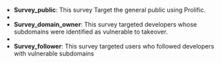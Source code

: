 - **Survey_public**: This survey Target the general public using Prolific.
- 
- **Survey_domain_owner**: This survey targeted developers whose subdomains were identified as vulnerable to takeover.
- 
- **Survey_follower**: This survey targeted users who followed developers with vulnerable subdomains
